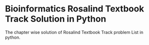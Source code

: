 # Bioinformatics Rosalind Textbook Track Solution in Python
The chapter wise solution of Rosalind Textbook Track problem List in python.
